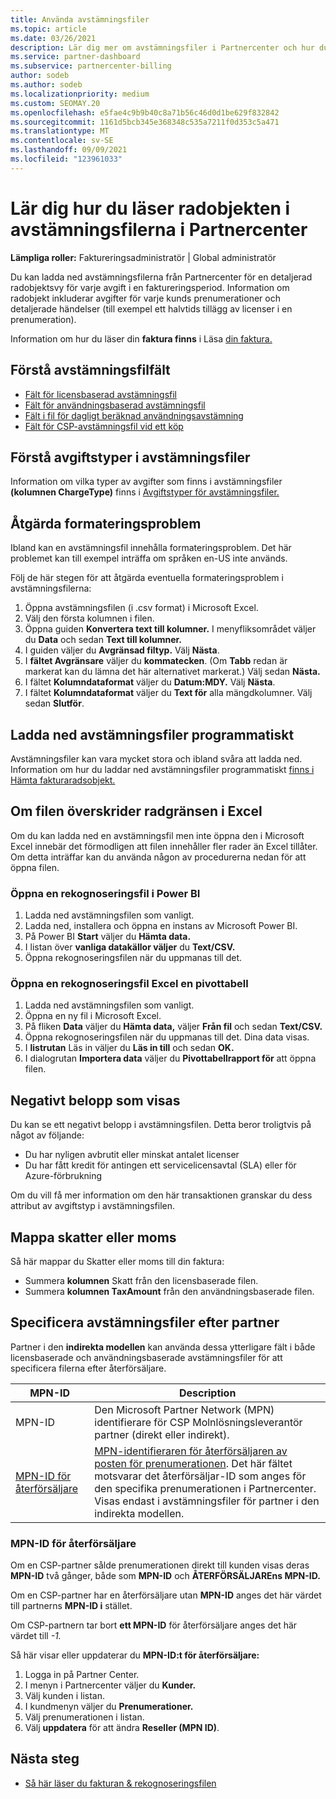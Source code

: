 ```yaml
---
title: Använda avstämningsfiler
ms.topic: article
ms.date: 03/26/2021
description: Lär dig mer om avstämningsfiler i Partnercenter och hur du tolkar detaljerade, radobjektsvyer av avgifter för en viss faktureringsperiod.
ms.service: partner-dashboard
ms.subservice: partnercenter-billing
author: sodeb
ms.author: sodeb
ms.localizationpriority: medium
ms.custom: SEOMAY.20
ms.openlocfilehash: e5fae4c9b9b40c8a71b56c46d0d1be629f832842
ms.sourcegitcommit: 1161d5bcb345e368348c535a7211f0d353c5a471
ms.translationtype: MT
ms.contentlocale: sv-SE
ms.lasthandoff: 09/09/2021
ms.locfileid: "123961033"
---
```

# <a name="learn-how-to-read-the-line-items-in-your-partner-center-reconciliation-files"></a>Lär dig hur du läser radobjekten i avstämningsfilerna i Partnercenter

**Lämpliga roller:** Faktureringsadministratör | Global administratör

Du kan ladda ned avstämningsfilerna från Partnercenter för en detaljerad radobjektsvy för varje avgift i en faktureringsperiod. Information om radobjekt inkluderar avgifter för varje kunds prenumerationer och detaljerade händelser (till exempel ett halvtids tillägg av licenser i en prenumeration).

Information om hur du läser din **faktura finns** i Läsa [din faktura.](read-your-bill.md)

## <a name="understand-reconciliation-file-fields"></a>Förstå avstämningsfilfält

- [Fält för licensbaserad avstämningsfil](license-based-recon-files.md)
- [Fält för användningsbaserad avstämningsfil](usage-based-recon-files.md)
- [Fält i fil för dagligt beräknad användningsavstämning](daily-rated-usage-recon-files.md)
- [Fält för CSP-avstämningsfil vid ett köp](modern-invoice-reconciliation-file.md)

## <a name="understand-charge-types-in-reconciliation-files"></a>Förstå avgiftstyper i avstämningsfiler

Information om vilka typer av avgifter som finns i avstämningsfiler **(kolumnen ChargeType)** finns i [Avgiftstyper för avstämningsfiler.](recon-file-charge-types.md)

## <a name="fix-formatting-issues"></a>Åtgärda formateringsproblem

Ibland kan en avstämningsfil innehålla formateringsproblem. Det här problemet kan till exempel inträffa om språken en-US inte används.

Följ de här stegen för att åtgärda eventuella formateringsproblem i avstämningsfilerna:

1. Öppna avstämningsfilen (i .csv format) i Microsoft Excel.
2. Välj den första kolumnen i filen.
3. Öppna guiden **Konvertera text till kolumner.** I menyfliksområdet väljer du **Data** och sedan **Text till kolumner.**
4. I guiden väljer du **Avgränsad filtyp.** Välj **Nästa**.
5. I **fältet Avgränsare** väljer du **kommatecken**. (Om **Tabb** redan är markerat kan du lämna det här alternativet markerat.) Välj sedan **Nästa.**
6. I fältet **Kolumndataformat** väljer du **Datum:MDY.** Välj **Nästa**.
7. I fältet **Kolumndataformat** väljer du **Text för** alla mängdkolumner. Välj sedan **Slutför**.

## <a name="download-reconciliation-files-programmatically"></a>Ladda ned avstämningsfiler programmatiskt

Avstämningsfiler kan vara mycket stora och ibland svåra att ladda ned. Information om hur du laddar ned avstämningsfiler programmatiskt [finns i Hämta fakturaradsobjekt.](/partner-center/develop/get-invoiceline-items)

## <a name="if-your-file-exceeds-the-row-limit-in-excel"></a>Om filen överskrider radgränsen i Excel

Om du kan ladda ned en avstämningsfil men inte öppna den i Microsoft Excel innebär det förmodligen att filen innehåller fler rader än Excel tillåter. Om detta inträffar kan du använda någon av procedurerna nedan för att öppna filen.

### <a name="open-a-recon-file-in-power-bi"></a>Öppna en rekognoseringsfil i Power BI

1. Ladda ned avstämningsfilen som vanligt.
2. Ladda ned, installera och öppna en instans av Microsoft Power BI.
3. På Power BI **Start** väljer du **Hämta data.**
4. I listan över **vanliga datakällor väljer** du **Text/CSV.**
5. Öppna rekognoseringsfilen när du uppmanas till det.

### <a name="open-a-recon-file-in-an-excel-pivot-table"></a>Öppna en rekognoseringsfil Excel en pivottabell

1. Ladda ned avstämningsfilen som vanligt.
2. Öppna en ny fil i Microsoft Excel.
3. På fliken **Data** väljer du **Hämta data,** väljer **Från fil** och sedan **Text/CSV.**
4. Öppna rekognoseringsfilen när du uppmanas till det. Dina data visas.
5. I **listrutan** Läs in väljer du **Läs in till** och sedan **OK.**
6. I dialogrutan **Importera data** väljer du **Pivottabellrapport för** att öppna filen.

## <a name="negative-amount-displayed"></a>Negativt belopp som visas

Du kan se ett negativt belopp i avstämningsfilen. Detta beror troligtvis på något av följande:

- Du har nyligen avbrutit eller minskat antalet licenser
- Du har fått kredit för antingen ett servicelicensavtal (SLA) eller för Azure-förbrukning

Om du vill få mer information om den här transaktionen granskar du dess attribut av avgiftstyp i avstämningsfilen.

## <a name="map-taxes-or-vat"></a>Mappa skatter eller moms

Så här mappar du Skatter eller moms till din faktura:

- Summera **kolumnen** Skatt från den licensbaserade filen.
- Summera **kolumnen TaxAmount** från den användningsbaserade filen.

## <a name="itemize-reconciliation-files-by-partner"></a>Specificera avstämningsfiler efter partner

Partner i den **indirekta modellen** kan använda dessa ytterligare fält i både licensbaserade och användningsbaserade avstämningsfiler för att specificera filerna efter återförsäljare.

| MPN-ID | Description |
| ------ | ----------- |
| MPN-ID | Den Microsoft Partner Network (MPN) identifierare för CSP Molnlösningsleverantör partner (direkt eller indirekt). |
| [MPN-ID för återförsäljare](#reseller-mpn-id) | [MPN-identifieraren för återförsäljaren av posten för prenumerationen](#reseller-mpn-id). Det här fältet motsvarar det återförsäljar-ID som anges för den specifika prenumerationen i Partnercenter. Visas endast i avstämningsfiler för partner i den indirekta modellen. |

### <a name="reseller-mpn-id"></a>MPN-ID för återförsäljare

Om en CSP-partner sålde prenumerationen direkt till kunden visas deras **MPN-ID** två gånger, både som **MPN-ID** och **ÅTERFÖRSÄLJAREns MPN-ID.**

Om en CSP-partner har en återförsäljare utan **MPN-ID** anges det här värdet till partnerns **MPN-ID i** stället.

Om CSP-partnern tar bort **ett MPN-ID** för återförsäljare anges det här värdet till *-1.*

Så här visar eller uppdaterar du **MPN-ID:t för återförsäljare:**

1. Logga in på Partner Center.
2. I menyn i Partnercenter väljer du **Kunder.**
3. Välj kunden i listan.
4. I kundmenyn väljer du **Prenumerationer.**
5. Välj prenumerationen i listan.
6. Välj **uppdatera** för att ändra **Reseller (MPN ID)**.

## <a name="next-steps"></a>Nästa steg

- [Så här läser du fakturan & rekognoseringsfilen](read-your-bill.md) 